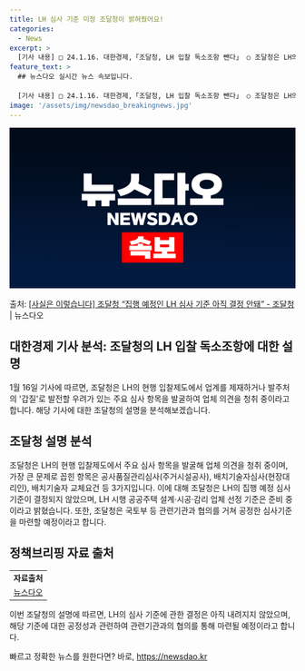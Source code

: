```yaml
---
title: LH 심사 기준 미정 조달청이 밝혀줬어요!
categories:
  - News
excerpt: >
  [기사 내용] □ 24.1.16. 대한경제,「조달청, LH 입찰 독소조항 뺀다」 ○ 조달청은 LH의 현행 입…
feature_text: >
  ## 뉴스다오 실시간 뉴스 속보입니다.

  [기사 내용] □ 24.1.16. 대한경제,「조달청, LH 입찰 독소조항 뺀다」 ○ 조달청은 LH의 현행 입…
image: '/assets/img/newsdao_breakingnews.jpg'
---
```


![뉴스다오 속보](/assets/img/newsdao_breakingnews.jpg)

<p>출처: <a href="https://newsdao.kr/3020" rel="dofollow">[사실은 이렇습니다] 조달청 “집행 예정인 LH 심사 기준 아직 결정 안돼” - 조달청</a> | 뉴스다오</p>

<h2 data-ke-size="size26"><b>대한경제 기사 분석: 조달청의 LH 입찰 독소조항에 대한 설명</b></h2>

<p data-ke-size="size16">1월 16일 기사에 따르면, 조달청은 LH의 현행 입찰제도에서 업계를 제재하거나 발주처의 '갑질'로 발전할 우려가 있는 주요 심사 항목을 발굴하여 업체 의견을 청취 중이라고 합니다. 해당 기사에 대한 조달청의 설명을 분석해보겠습니다.</p>

<h2 data-ke-size="size24"><b>조달청 설명 분석</b></h2>

<p data-ke-size="size16">조달청은 LH의 현행 입찰제도에서 주요 심사 항목을 발굴해 업체 의견을 청취 중이며, 가장 큰 문제로 꼽힌 항목은 공사품질관리심사(주거시설공사), 배치기술자심사(현장대리인), 배치기술자 교체요건 등 3가지입니다. 이에 대해 조달청은 LH의 집행 예정 심사 기준이 결정되지 않았으며, LH 시행 공공주택 설계·시공·감리 업체 선정 기준은 준비 중이라고 밝혔습니다. 또한, 조달청은 국토부 등 관련기관과 협의를 거쳐 공정한 심사기준을 마련할 예정이라고 합니다.</p>

<h2 data-ke-size="size24"><b>정책브리핑 자료 출처</b></h2>

<table>
  <tbody>
    <tr>
      <td style="text-align: center; height: 17px;"><b>자료출처</b></td>
    </tr>
    <tr>
      <td style="text-align: center; height: 17px;"><a href="https://newsdao.kr/3020">뉴스다오</a></td>
    </tr>
  </tbody>
</table>

<p data-ke-size="size16">이번 조달청의 설명에 따르면, LH의 심사 기준에 관한 결정은 아직 내려지지 않았으며, 해당 기준에 대한 공정성과 관련하여 관련기관과의 협의를 통해 마련될 예정이라고 합니다.</p>
 

빠르고 정확한 뉴스를 원한다면? 바로, <a href="https://newsdao.kr" rel="dofollow">https://newsdao.kr</a>


    
